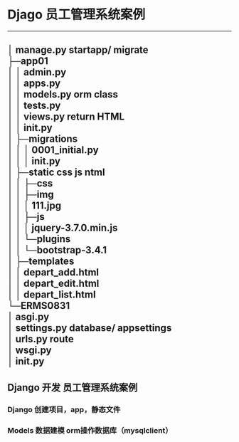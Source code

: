 # Djago 员工管理系统案例
---

│  manage.py      startapp/ migrate<br>
├─app01<br>
│  │  admin.py<br>
│  │  apps.py<br>
│  │  models.py       orm class <br>
│  │  tests.py<br>
│  │  views.py        return HTML<br>
│  │  __init__.py<br>
│  ├─migrations<br>
│  │  │  0001_initial.py<br>
│  │  │  __init__.py<br>
│  ├─static           css js ntml<br>
│  │  ├─css<br>
│  │  ├─img<br>
│  │  │      111.jpg<br>
│  │  ├─js<br>
│  │  │      jquery-3.7.0.min.js<br>
│  │  └─plugins<br>
│  │      └─bootstrap-3.4.1<br>
│  ├─templates<br>
│  │      depart_add.html<br>
│  │      depart_edit.html<br>
│  │      depart_list.html<br>
└─ERMS0831<br>
    │  asgi.py<br>
    │  settings.py      database/  appsettings<br>
    │  urls.py          route<br>
    │  wsgi.py<br>
    │  __init__.py<br>
---
## Django 开发 员工管理系统案例

### Django 创建项目，app，静态文件

### Models 数据建模 orm操作数据库（mysqlclient）
